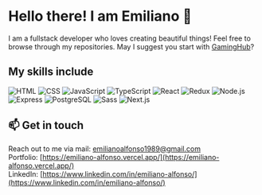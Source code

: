 # Hello there! I am Emiliano 👋

I am a fullstack developer who loves creating beautiful things!
Feel free to browse through my repositories. May I suggest you start with [GamingHub](https://github.com/Aglowkeys/GamingHub)?

## My skills include

![HTML](https://img.shields.io/badge/-HTML-E34F26?style=for-the-badge&logo=html5&logoColor=FAFAFA)
![CSS](https://img.shields.io/badge/-CSS-1572B6?style=for-the-badge&logo=css3&logoColor=FAFAFA)
![JavaScript](https://img.shields.io/badge/-JavaScript-F7DF1E?style=for-the-badge&logo=javascript&logoColor=333)
![TypeScript](https://img.shields.io/badge/-TypeScript-3178C6?style=for-the-badge&logo=typescript&logoColor=FAFAFA)
![React](https://img.shields.io/badge/-React-61DAFB?style=for-the-badge&logo=react&logoColor=333)
![Redux](https://img.shields.io/badge/-Redux-764ABC?style=for-the-badge&logo=redux&logoColor=FAFAFA)
![Node.js](https://img.shields.io/badge/-Node.js-339933?style=for-the-badge&logo=node.js&logoColor=FAFAFA)
![Express](https://img.shields.io/badge/-Express-FAFAFA?style=for-the-badge&logo=express&logoColor=333)
![PostgreSQL](https://img.shields.io/badge/-PostgreSQL-0064a5?style=for-the-badge&logo=postgresql&logoColor=FAFAFA)
![Sass](https://img.shields.io/badge/-Sass-CC6699?style=for-the-badge&logo=sass&logoColor=FAFAFA)
![Next.js](https://img.shields.io/badge/-Next.js-FAFAFA?style=for-the-badge&logo=next.js&logoColor=333)

## 📫 Get in touch

Reach out to me via mail: emilianoalfonso1989@gmail.com \
Portfolio: [https://emiliano-alfonso.vercel.app/](https://emiliano-alfonso.vercel.app/) \
LinkedIn: [https://www.linkedin.com/in/emiliano-alfonso/](https://www.linkedin.com/in/emiliano-alfonso/)
